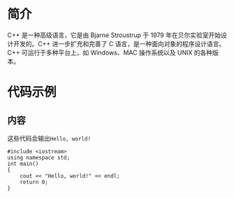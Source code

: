 # **简介**

C++ 是一种高级语言，它是由 Bjarne Stroustrup 于 1979 年在贝尔实验室开始设计开发的。C++ 进一步扩充和完善了 C 语言，是一种面向对象的程序设计语言。C++ 可运行于多种平台上，如 Windows、MAC 操作系统以及 UNIX 的各种版本。

# 代码示例

## 内容

这些代码会输出`Hello, world!`

```
#include <iostream>
using namespace std;
int main()
{
    cout << "Hello, world!" << endl;
    return 0;
}
```
